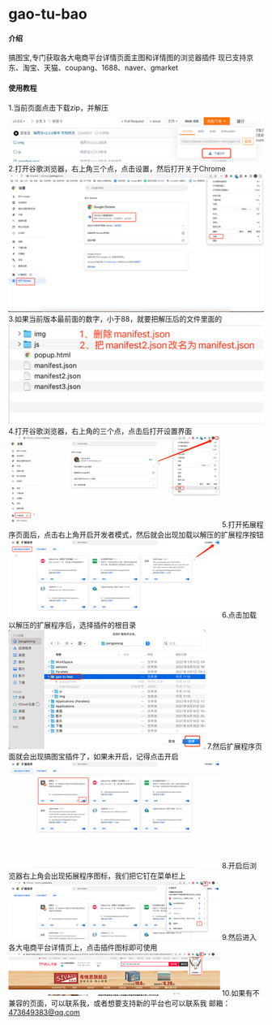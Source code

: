 # gao-tu-bao

#### 介绍
搞图宝,专门获取各大电商平台详情页面主图和详情图的浏览器插件
现已支持京东、淘宝、天猫、coupang、1688、naver、gmarket

#### 使用教程
1.当前页面点击下载zip，并解压
![img_1.png](img/img_9.png)
2.打开谷歌浏览器，右上角三个点，点击设置，然后打开关于Chrome
![img.png](img/img.png)
3.如果当前版本最前面的数字，小于88，就要把解压后的文件里面的
![img_1.png](img/img_1.png)
4.打开谷歌浏览器，右上角的三个点，点击后打开设置界面
![img_2.png](img/img_2.png)
5.打开拓展程序页面后，点击右上角开启开发者模式，然后就会出现加载以解压的扩展程序按钮
![img_3.png](img/img_3.png)
6.点击加载以解压的扩展程序后，选择插件的根目录
![img_4.png](img/img_4.png)
7.然后扩展程序页面就会出现搞图宝插件了，如果未开启，记得点击开启
![img_5.png](img/img_5.png)
8.开启后浏览器右上角会出现拓展程序图标，我们把它钉在菜单栏上
![img_6.png](img/img_6.png)
9.然后进入各大电商平台详情页上，点击插件图标即可使用
![img_7.png](img/img_7.png)
10.如果有不兼容的页面，可以联系我，或者想要支持新的平台也可以联系我
邮箱：473649383@qq.com



